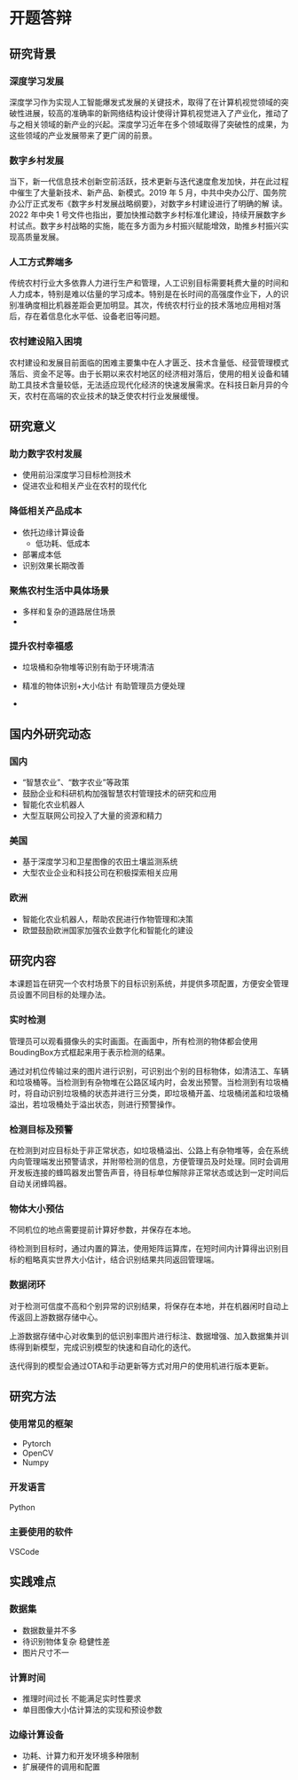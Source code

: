 # 开题答辩



## 研究背景



### 深度学习发展

深度学习作为实现人工智能爆发式发展的关键技术，取得了在计算机视觉领域的突破性进展，较高的准确率的新网络结构设计使得计算机视觉进入了产业化，推动了与之相关领域的新产业的兴起。深度学习近年在多个领域取得了突破性的成果，为这些领域的产业发展带来了更广阔的前景。



### 数字乡村发展

当下，新一代信息技术创新空前活跃，技术更新与迭代速度愈发加快，并在此过程中催生了大量新技术、新产品、新模式。2019 年 5 月，中共中央办公厅、国务院办公厅正式发布《数字乡村发展战略纲要》，对数字乡村建设进行了明确的解 读。2022 年中央 1 号文件也指出，要加快推动数字乡村标准化建设，持续开展数字乡村试点。数字乡村战略的实施，能在多方面为乡村振兴赋能增效，助推乡村振兴实现高质量发展。



### 人工方式弊端多

传统农村行业大多依靠人力进行生产和管理，人工识别目标需要耗费大量的时间和人力成本，特别是难以估量的学习成本。特别是在长时间的高强度作业下，人的识别准确度相比机器差距会更加明显。其次，传统农村行业的技术落地应用相对落后，存在着信息化水平低、设备老旧等问题。



### 农村建设陷入困境

农村建设和发展目前面临的困难主要集中在人才匮乏、技术含量低、经营管理模式落后、资金不足等。由于长期以来农村地区的经济相对落后，使用的相关设备和辅助工具技术含量较低，无法适应现代化经济的快速发展需求。在科技日新月异的今天，农村在高端的农业技术的缺乏使农村行业发展缓慢。



## 研究意义

### 助力数字农村发展

- 使用前沿深度学习目标检测技术
- 促进农业和相关产业在农村的现代化





### 降低相关产品成本

- 依托边缘计算设备
  - 低功耗、低成本
- 部署成本低
- 识别效果长期改善



### 聚焦农村生活中具体场景

- 多样和复杂的道路居住场景
- 



### 提升农村幸福感

- 垃圾桶和杂物堆等识别有助于环境清洁
- 精准的物体识别+大小估计 有助管理员方便处理



- 



### 



## 国内外研究动态

### 国内

- “智慧农业”、“数字农业”等政策
- 鼓励企业和科研机构加强智慧农村管理技术的研究和应用
- 智能化农业机器人
- 大型互联网公司投入了大量的资源和精力





### 美国

- 基于深度学习和卫星图像的农田土壤监测系统
- 大型农业企业和科技公司在积极探索相关应用



### 欧洲

- 智能化农业机器人，帮助农民进行作物管理和决策
- 欧盟鼓励欧洲国家加强农业数字化和智能化的建设



## 研究内容

本课题旨在研究一个农村场景下的目标识别系统，并提供多项配置，方便安全管理员设置不同目标的处理办法。



### 实时检测

管理员可以观看摄像头的实时画面。在画面中，所有检测的物体都会使用BoudingBox方式框起来用于表示检测的结果。

通过对机位传输过来的图片进行识别，可识别出个别的目标物体，如清洁工、车辆和垃圾桶等。当检测到有杂物堆在公路区域内时，会发出预警。当检测到有垃圾桶时，将自动识别垃圾桶的状态并进行三分类，即垃圾桶开盖、垃圾桶闭盖和垃圾桶溢出，若垃圾桶处于溢出状态，则进行预警操作。

### 检测目标及预警

在检测到对应目标处于非正常状态，如垃圾桶溢出、公路上有杂物堆等，会在系统内向管理端发出预警请求，并附带检测的信息，方便管理员及时处理。同时会调用开发板连接的蜂鸣器发出警告声音，待目标单位解除非正常状态或达到一定时间后自动关闭蜂鸣器。

### 物体大小预估

不同机位的地点需要提前计算好参数，并保存在本地。

待检测到目标时，通过内置的算法，使用矩阵运算库，在短时间内计算得出识别目标的粗略真实世界大小估计，结合识别结果共同返回管理端。

### 数据闭环

对于检测可信度不高和个别异常的识别结果，将保存在本地，并在机器闲时自动上传返回上游数据存储中心。

上游数据存储中心对收集到的低识别率图片进行标注、数据增强、加入数据集并训练得到新模型，完成识别模型的快速和自动化的迭代。

迭代得到的模型会通过OTA和手动更新等方式对用户的使用机进行版本更新。



## 研究方法

### 使用常见的框架

- Pytorch
- OpenCV
- Numpy



### 开发语言

Python



### 主要使用的软件

VSCode





## 实践难点



### 数据集

- 数据数量并不多
- 待识别物体复杂 稳健性差
- 图片尺寸不一



### 计算时间

- 推理时间过长 不能满足实时性要求
- 单目图像大小估计算法的实现和预设参数



### 边缘计算设备

- 功耗、计算力和开发环境多种限制
- 扩展硬件的调用和配置



